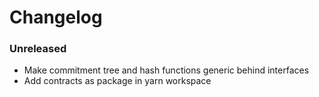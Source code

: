 # Changelog

### Unreleased

- Make commitment tree and hash functions generic behind interfaces
- Add contracts as package in yarn workspace

